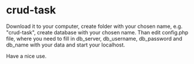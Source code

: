 # crud-task

Download it to your computer, create folder with your chosen name, e.g. "crud-task", create database with your chosen name. Than edit config.php file, where you need to fill in db_server, db_username, db_password and db_name with your data and start your localhost.

Have a nice use.
